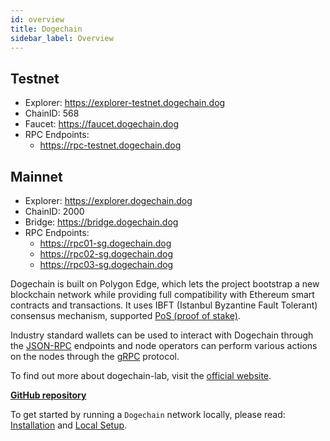 ```yaml
---
id: overview 
title: Dogechain
sidebar_label: Overview
---
```


## Testnet
* Explorer: https://explorer-testnet.dogechain.dog
* ChainID:  568
* Faucet:  https://faucet.dogechain.dog
* RPC Endpoints:
    * https://rpc-testnet.dogechain.dog

## Mainnet
* Explorer: https://explorer.dogechain.dog
* ChainID: 2000
* Bridge: https://bridge.dogechain.dog
* RPC Endpoints:
    * https://rpc01-sg.dogechain.dog
    * https://rpc02-sg.dogechain.dog
    * https://rpc03-sg.dogechain.dog

Dogechain is built on Polygon Edge, which lets the project bootstrap a new blockchain network while providing full compatibility with Ethereum smart contracts and transactions. It uses IBFT (Istanbul Byzantine Fault Tolerant) consensus mechanism, supported [PoS (proof of stake)](/docs/consensus/pos-stake-unstake).

Industry standard wallets can be used to interact with Dogechain through the [JSON-RPC](/docs/working-with-node/query-json-rpc) endpoints and node operators can perform various actions on the nodes through the [gRPC](/docs/working-with-node/query-operator-info) protocol.

To find out more about dogechain-lab, visit the [official website](https://dogecoin.community).


**[GitHub repository](https://github.com/dogechain-lab/dogechain)**



To get started by running a `Dogechain` network locally, please read: [Installation](/docs/get-started/installation) and [Local Setup](/docs/get-started/set-up-ibft-locally).
